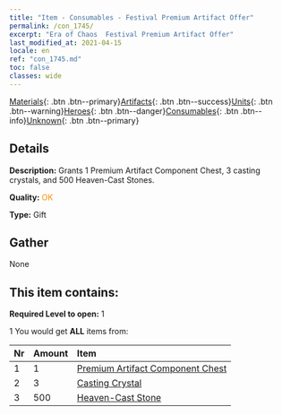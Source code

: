 ```yaml
---
title: "Item - Consumables - Festival Premium Artifact Offer"
permalink: /con_1745/
excerpt: "Era of Chaos  Festival Premium Artifact Offer"
last_modified_at: 2021-04-15
locale: en
ref: "con_1745.md"
toc: false
classes: wide
---
```

 [Materials](/Items/){: .btn .btn--primary}[Artifacts](/Items/Artifacts/){: .btn .btn--success}[Units](/Items/Units/){: .btn .btn--warning}[Heroes](/Items/Heroes/){: .btn .btn--danger}[Consumables](/Items/Consumables/){: .btn .btn--info}[Unknown](/Items/Unknown/){: .btn .btn--primary}

## Details
 **Description:** Grants 1 Premium Artifact Component Chest, 3 casting crystals, and 500 Heaven-Cast Stones.

 **Quality:** <span style="color: #FF8C00">OK</span>

 **Type:** Gift

## Gather

  None

## This item contains:

 **Required Level to open:** 1

 1 You would get **ALL** items  from:

  | Nr | Amount |     Item    |
  |:---|:-------|:------------|
  | 1 | 1 | [Premium Artifact Component Chest](/Items/con_1740/) |  | 
  | 2 | 3 | [Casting Crystal](/Items/art_189/) |  | 
  | 3 | 500 | [Heaven-Cast Stone](/Items/art_188/) |  | 
